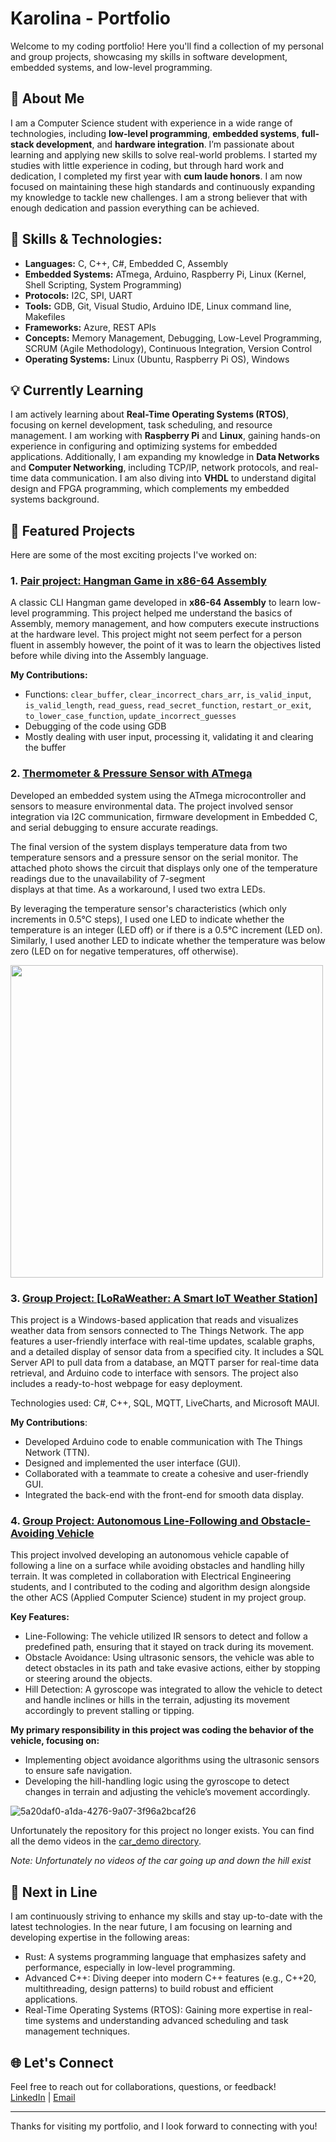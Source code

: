 # Karolina - Portfolio

Welcome to my coding portfolio! Here you'll find a collection of my personal and group projects, showcasing my skills in software development, embedded systems, and low-level programming.

## 🚀 About Me
I am a Computer Science student with experience in a wide range of technologies, including **low-level programming**, **embedded systems**, **full-stack development**, and **hardware integration**. I’m passionate about learning and applying new skills to solve real-world problems. I started my studies with little experience in coding, but through hard work and dedication, I completed my first year with **cum laude honors**. I am now focused on maintaining these high standards and continuously expanding my knowledge to tackle new challenges. I am a strong believer that with enough dedication and passion everything can be achieved.

## 🔧 Skills & Technologies:
- **Languages:** C, C++, C#, Embedded C, Assembly
- **Embedded Systems:** ATmega, Arduino, Raspberry Pi, Linux (Kernel, Shell Scripting, System Programming)
- **Protocols:** I2C, SPI, UART
- **Tools:** GDB, Git, Visual Studio, Arduino IDE, Linux command line, Makefiles
- **Frameworks:** Azure, REST APIs
- **Concepts:** Memory Management, Debugging, Low-Level Programming, SCRUM (Agile Methodology), Continuous Integration, Version Control
- **Operating Systems:** Linux (Ubuntu, Raspberry Pi OS), Windows

## 💡 Currently Learning
I am actively learning about **Real-Time Operating Systems (RTOS)**, focusing on kernel development, task scheduling, and resource management. I am working with **Raspberry Pi** and **Linux**, gaining hands-on experience in configuring and optimizing systems for embedded applications. Additionally, I am expanding my knowledge in **Data Networks** and **Computer Networking**, including TCP/IP, network protocols, and real-time data communication. I am also diving into **VHDL** to understand digital design and FPGA programming, which complements my embedded systems background.

## 🔹 Featured Projects
Here are some of the most exciting projects I've worked on:

### 1. **[Pair project: Hangman Game in x86-64 Assembly](https://github.com/KarolinaGogolin/hangman_assebly)**
   A classic CLI Hangman game developed in **x86-64 Assembly** to learn low-level programming. This project helped me understand the basics of Assembly, memory management, and how computers execute instructions at the hardware level. This project might not seem perfect 
   for a person fluent in assembly however, the point of it was to learn the objectives listed before while diving into the Assembly language.

   **My Contributions:**
   - Functions: `clear_buffer`, `clear_incorrect_chars_arr`, `is_valid_input`, `is_valid_length`, `read_guess`, `read_secret_function`, `restart_or_exit`, `to_lower_case_function`, `update_incorrect_guesses`
   - Debugging of the code using GDB
   - Mostly dealing with user input, processing it, validating it and clearing the buffer


### 2. **[Thermometer & Pressure Sensor with ATmega](https://github.com/KarolinaGogolin/atmega_temp_press_sensors)**
   Developed an embedded system using the ATmega microcontroller and sensors to measure environmental data. The project involved sensor integration via I2C communication, firmware development in Embedded C, and serial debugging to ensure accurate readings.

   The final version of the system displays temperature data from two temperature sensors and a pressure sensor on the serial monitor. The attached photo shows the circuit that displays only one of the temperature readings due to the unavailability of 7-segment   
   displays at that time. As a workaround, I used two extra LEDs.

   By leveraging the temperature sensor's characteristics (which only increments in 0.5°C steps), I used one LED to indicate whether the temperature is an integer (LED off) or if there is a 0.5°C increment (LED on). Similarly, I used another LED to indicate whether the 
   temperature was below zero (LED on for negative temperatures, off otherwise).

   <img src="https://github.com/user-attachments/assets/952e9214-144e-482e-abb5-f3ad5a44387c" width="500" />


### 3. **[Group Project: [LoRaWeather: A Smart IoT Weather Station]](https://github.com/true-herosir/LoRa-Weather-Station)**

This project is a Windows-based application that reads and visualizes weather data from sensors connected to The Things Network. The app features a user-friendly interface with real-time updates, scalable graphs, and a detailed display of sensor data from a specified city. It includes a SQL Server API to pull data from a database, an MQTT parser for real-time data retrieval, and Arduino code to interface with sensors. The project also includes a ready-to-host webpage for easy deployment.

Technologies used: C#, C++, SQL, MQTT, LiveCharts, and Microsoft MAUI.

   **My Contributions**:
  - Developed Arduino code to enable communication with The Things Network (TTN).
  - Designed and implemented the user interface (GUI).
  - Collaborated with a teammate to create a cohesive and user-friendly GUI.
  - Integrated the back-end with the front-end for smooth data display.


### 4. **[Group Project: Autonomous Line-Following and Obstacle-Avoiding Vehicle](https://github.com/KarolinaGogolin/portfolio/tree/main/car_demo)**

This project involved developing an autonomous vehicle capable of following a line on a surface while avoiding obstacles and handling hilly terrain. It was completed in collaboration with Electrical Engineering students, and I contributed to the coding and algorithm design alongside the other ACS (Applied Computer Science) student in my project group.

**Key Features:**
- Line-Following: The vehicle utilized IR sensors to detect and follow a predefined path, ensuring that it stayed on track during its movement.
- Obstacle Avoidance: Using ultrasonic sensors, the vehicle was able to detect obstacles in its path and take evasive actions, either by stopping or steering around the objects.
- Hill Detection: A gyroscope was integrated to allow the vehicle to detect and handle inclines or hills in the terrain, adjusting its movement accordingly to prevent stalling or tipping.

**My primary responsibility in this project was coding the behavior of the vehicle, focusing on:**
- Implementing object avoidance algorithms using the ultrasonic sensors to ensure safe navigation.
- Developing the hill-handling logic using the gyroscope to detect changes in terrain and adjusting the vehicle’s movement accordingly.

![5a20daf0-a1da-4276-9a07-3f96a2bcaf26](https://github.com/user-attachments/assets/3b2263e7-07a9-421b-bff4-eb091178c546)

Unfortunately the repository for this project no longer exists. You can find all the demo videos in the [car_demo directory](https://github.com/KarolinaGogolin/portfolio/tree/main/car_demo).

*Note: Unfortunately no videos of the car going up and down the hill exist*


## 🔮 Next in Line
I am continuously striving to enhance my skills and stay up-to-date with the latest technologies. In the near future, I am focusing on learning and developing expertise in the following areas:

- Rust: A systems programming language that emphasizes safety and performance, especially in low-level programming.
- Advanced C++: Diving deeper into modern C++ features (e.g., C++20, multithreading, design patterns) to build robust and efficient applications.
- Real-Time Operating Systems (RTOS): Gaining more expertise in real-time systems and understanding advanced scheduling and task management techniques.


## 🌐 Let's Connect
Feel free to reach out for collaborations, questions, or feedback!  
[LinkedIn](https://www.linkedin.com/in/karolina-gogolin-8a9935330/) | [Email](mailto:karolinagogolin@gmail.com)

---

Thanks for visiting my portfolio, and I look forward to connecting with you!
